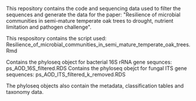 This repository contains the code and sequencing data used to filter the sequences and generate the data for the paper: "Resilience of microbial communities in semi-mature temperate oak trees to drought, nutrient limitation and pathogen challenge".

This respository contains the script used: Resilience_of_microbial_communities_in_semi_mature_temperate_oak_trees.Rmd

Contains the phyloseq object for bacterial 16S rRNA gene sequnces: ps_AOD_16S_filtered.RDS 
Contains the phyloseq obejct for fungal ITS gene sequences: ps_AOD_ITS_filtered_k_removed.RDS

The phyloseq objects also contain the metadata, classification tables and taxonomy data. 







